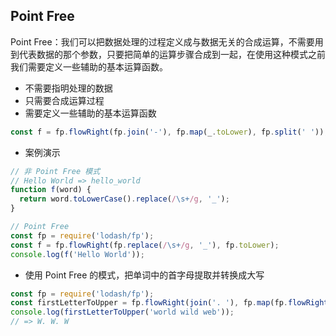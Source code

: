 ## Point Free

Point Free：我们可以把数据处理的过程定义成与数据无关的合成运算，不需要用到代表数据的那个参数，只要把简单的运算步骤合成到一起，在使用这种模式之前我们需要定义一些辅助的基本运算函数。

* 不需要指明处理的数据
* 只需要合成运算过程
* 需要定义一些辅助的基本运算函数

``` js
const f = fp.flowRight(fp.join('-'), fp.map(_.toLower), fp.split(' '));
```

* 案例演示

``` js
// 非 Point Free 模式
// Hello World => hello_world 
function f(word) {
  return word.toLowerCase().replace(/\s+/g, '_');
}

// Point Free
const fp = require('lodash/fp');
const f = fp.flowRight(fp.replace(/\s+/g, '_'), fp.toLower);
console.log(f('Hello World'));
```

* 使用 Point Free 的模式，把单词中的首字母提取并转换成大写

``` js
const fp = require('lodash/fp');
const firstLetterToUpper = fp.flowRight(join('. '), fp.map(fp.flowRight(fp.first, fp.toUpper)), split(' '));
console.log(firstLetterToUpper('world wild web'));
// => W. W. W
```
